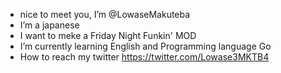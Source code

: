 - nice to meet you, I’m @LowaseMakuteba
- I’m a japanese
- I want to meke a Friday Night Funkin' MOD
- I’m currently learning English and Programming language Go
- How to reach my twitter https://twitter.com/Lowase3MKTB4
<!---
LowaseMakuteba/LowaseMakuteba is a ✨ special ✨ repository because its `README.md` (this file) appears on your GitHub profile.
You can click the Preview link to take a look at your changes.
--->
